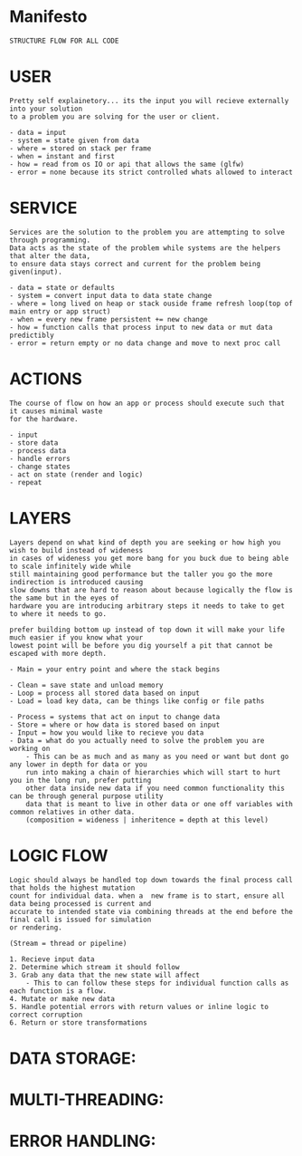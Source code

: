 # Manifesto
    STRUCTURE FLOW FOR ALL CODE

# USER
    Pretty self explainetory... its the input you will recieve externally into your solution
    to a problem you are solving for the user or client.

    - data = input
    - system = state given from data
    - where = stored on stack per frame
    - when = instant and first
    - how = read from os IO or api that allows the same (glfw)
    - error = none because its strict controlled whats allowed to interact

# SERVICE
    Services are the solution to the problem you are attempting to solve through programming.
    Data acts as the state of the problem while systems are the helpers that alter the data,
    to ensure data stays correct and current for the problem being given(input).

    - data = state or defaults
    - system = convert input data to data state change
    - where = long lived on heap or stack ouside frame refresh loop(top of main entry or app struct)
    - when = every new frame persistent += new change
    - how = function calls that process input to new data or mut data predictibly
    - error = return empty or no data change and move to next proc call

# ACTIONS
    The course of flow on how an app or process should execute such that it causes minimal waste
    for the hardware.

    - input
    - store data
    - process data
    - handle errors
    - change states
    - act on state (render and logic)
    - repeat

# LAYERS
    Layers depend on what kind of depth you are seeking or how high you wish to build instead of wideness
    in cases of wideness you get more bang for you buck due to being able to scale infinitely wide while
    still maintaining good performance but the taller you go the more indirection is introduced causing
    slow downs that are hard to reason about because logically the flow is the same but in the eyes of
    hardware you are introducing arbitrary steps it needs to take to get to where it needs to go.

    prefer building bottom up instead of top down it will make your life much easier if you know what your
    lowest point will be before you dig yourself a pit that cannot be escaped with more depth.

    - Main = your entry point and where the stack begins

    - Clean = save state and unload memory
    - Loop = process all stored data based on input
    - Load = load key data, can be things like config or file paths

    - Process = systems that act on input to change data
    - Store = where or how data is stored based on input
    - Input = how you would like to recieve you data
    - Data = what do you actually need to solve the problem you are working on
        - This can be as much and as many as you need or want but dont go any lower in depth for data or you
        run into making a chain of hierarchies which will start to hurt you in the long run, prefer putting
        other data inside new data if you need common functionality this can be through general purpose utility
        data that is meant to live in other data or one off variables with common relatives in other data.
        (composition = wideness | inheritence = depth at this level)

# LOGIC FLOW
    Logic should always be handled top down towards the final process call that holds the highest mutation
    count for individual data. when a  new frame is to start, ensure all data being processed is current and
    accurate to intended state via combining threads at the end before the final call is issued for simulation
    or rendering.

    (Stream = thread or pipeline)

    1. Recieve input data
    2. Determine which stream it should follow
    3. Grab any data that the new state will affect
        - This to can follow these steps for individual function calls as each function is a flow.
    4. Mutate or make new data
    5. Handle potential errors with return values or inline logic to correct corruption
    6. Return or store transformations

# DATA STORAGE:


# MULTI-THREADING:


# ERROR HANDLING:
